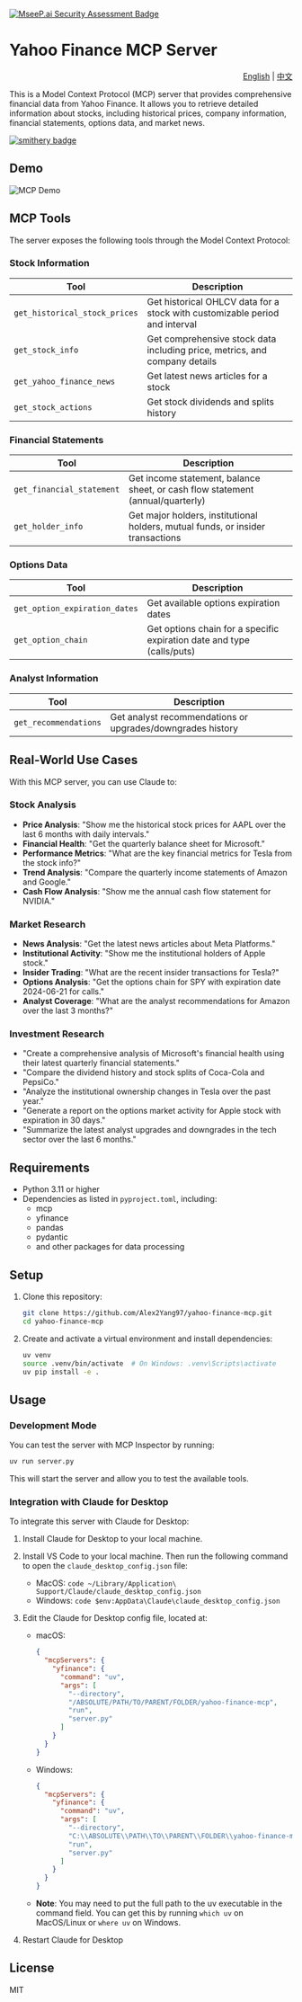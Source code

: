 [![MseeP.ai Security Assessment Badge](https://mseep.net/pr/alex2yang97-yahoo-finance-mcp-badge.png)](https://mseep.ai/app/alex2yang97-yahoo-finance-mcp)

# Yahoo Finance MCP Server

<div align="right">
  <a href="README.md">English</a> | <a href="README.zh.md">中文</a>
</div>

This is a Model Context Protocol (MCP) server that provides comprehensive financial data from Yahoo Finance. It allows you to retrieve detailed information about stocks, including historical prices, company information, financial statements, options data, and market news.

[![smithery badge](https://smithery.ai/badge/@Alex2Yang97/yahoo-finance-mcp)](https://smithery.ai/server/@Alex2Yang97/yahoo-finance-mcp)

## Demo

![MCP Demo](assets/demo.gif)

## MCP Tools

The server exposes the following tools through the Model Context Protocol:

### Stock Information

| Tool | Description |
|------|-------------|
| `get_historical_stock_prices` | Get historical OHLCV data for a stock with customizable period and interval |
| `get_stock_info` | Get comprehensive stock data including price, metrics, and company details |
| `get_yahoo_finance_news` | Get latest news articles for a stock |
| `get_stock_actions` | Get stock dividends and splits history |

### Financial Statements

| Tool | Description |
|------|-------------|
| `get_financial_statement` | Get income statement, balance sheet, or cash flow statement (annual/quarterly) |
| `get_holder_info` | Get major holders, institutional holders, mutual funds, or insider transactions |

### Options Data

| Tool | Description |
|------|-------------|
| `get_option_expiration_dates` | Get available options expiration dates |
| `get_option_chain` | Get options chain for a specific expiration date and type (calls/puts) |

### Analyst Information

| Tool | Description |
|------|-------------|
| `get_recommendations` | Get analyst recommendations or upgrades/downgrades history |

## Real-World Use Cases

With this MCP server, you can use Claude to:

### Stock Analysis

- **Price Analysis**: "Show me the historical stock prices for AAPL over the last 6 months with daily intervals."
- **Financial Health**: "Get the quarterly balance sheet for Microsoft."
- **Performance Metrics**: "What are the key financial metrics for Tesla from the stock info?"
- **Trend Analysis**: "Compare the quarterly income statements of Amazon and Google."
- **Cash Flow Analysis**: "Show me the annual cash flow statement for NVIDIA."

### Market Research

- **News Analysis**: "Get the latest news articles about Meta Platforms."
- **Institutional Activity**: "Show me the institutional holders of Apple stock."
- **Insider Trading**: "What are the recent insider transactions for Tesla?"
- **Options Analysis**: "Get the options chain for SPY with expiration date 2024-06-21 for calls."
- **Analyst Coverage**: "What are the analyst recommendations for Amazon over the last 3 months?"

### Investment Research

- "Create a comprehensive analysis of Microsoft's financial health using their latest quarterly financial statements."
- "Compare the dividend history and stock splits of Coca-Cola and PepsiCo."
- "Analyze the institutional ownership changes in Tesla over the past year."
- "Generate a report on the options market activity for Apple stock with expiration in 30 days."
- "Summarize the latest analyst upgrades and downgrades in the tech sector over the last 6 months."

## Requirements

- Python 3.11 or higher
- Dependencies as listed in `pyproject.toml`, including:
  - mcp
  - yfinance
  - pandas
  - pydantic
  - and other packages for data processing

## Setup

1. Clone this repository:
   ```bash
   git clone https://github.com/Alex2Yang97/yahoo-finance-mcp.git
   cd yahoo-finance-mcp
   ```

2. Create and activate a virtual environment and install dependencies:
   ```bash
   uv venv
   source .venv/bin/activate  # On Windows: .venv\Scripts\activate
   uv pip install -e .
   ```

## Usage

### Development Mode

You can test the server with MCP Inspector by running:

```bash
uv run server.py
```

This will start the server and allow you to test the available tools.

### Integration with Claude for Desktop

To integrate this server with Claude for Desktop:

1. Install Claude for Desktop to your local machine.
2. Install VS Code to your local machine. Then run the following command to open the `claude_desktop_config.json` file:
   - MacOS: `code ~/Library/Application\ Support/Claude/claude_desktop_config.json`
   - Windows: `code $env:AppData\Claude\claude_desktop_config.json`

3. Edit the Claude for Desktop config file, located at:
   - macOS: 
     ```json
     {
       "mcpServers": {
         "yfinance": {
           "command": "uv",
           "args": [
             "--directory",
             "/ABSOLUTE/PATH/TO/PARENT/FOLDER/yahoo-finance-mcp",
             "run",
             "server.py"
           ]
         }
       }
     }
     ```
   - Windows:
     ```json
     {
       "mcpServers": {
         "yfinance": {
           "command": "uv",
           "args": [
             "--directory",
             "C:\\ABSOLUTE\\PATH\\TO\\PARENT\\FOLDER\\yahoo-finance-mcp",
             "run",
             "server.py"
           ]
         }
       }
     }
     ```

   - **Note**: You may need to put the full path to the uv executable in the command field. You can get this by running `which uv` on MacOS/Linux or `where uv` on Windows.

4. Restart Claude for Desktop

## License

MIT


